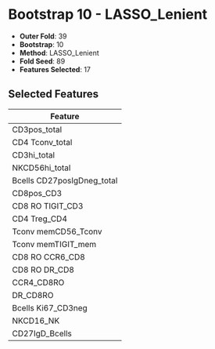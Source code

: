 # Bootstrap 10 - LASSO_Lenient

- **Outer Fold**: 39
- **Bootstrap**: 10
- **Method**: LASSO_Lenient
- **Fold Seed**: 89
- **Features Selected**: 17

## Selected Features

| Feature |
|---------|
| CD3pos_total |
| CD4 Tconv_total |
| CD3hi_total |
| NKCD56hi_total |
| Bcells CD27posIgDneg_total |
| CD8pos_CD3 |
| CD8 RO TIGIT_CD3 |
| CD4 Treg_CD4 |
| Tconv memCD56_Tconv |
| Tconv memTIGIT_mem |
| CD8 RO CCR6_CD8 |
| CD8 RO DR_CD8 |
| CCR4_CD8RO |
| DR_CD8RO |
| Bcells Ki67_CD3neg |
| NKCD16_NK |
| CD27IgD_Bcells |
